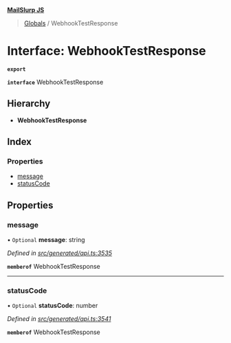 **[MailSlurp JS](../README.md)**

> [Globals](../README.md) / WebhookTestResponse

# Interface: WebhookTestResponse

**`export`** 

**`interface`** WebhookTestResponse

## Hierarchy

* **WebhookTestResponse**

## Index

### Properties

* [message](webhooktestresponse.md#message)
* [statusCode](webhooktestresponse.md#statuscode)

## Properties

### message

• `Optional` **message**: string

*Defined in [src/generated/api.ts:3535](https://github.com/mailslurp/mailslurp-client/blob/cdc62f8/src/generated/api.ts#L3535)*

**`memberof`** WebhookTestResponse

___

### statusCode

• `Optional` **statusCode**: number

*Defined in [src/generated/api.ts:3541](https://github.com/mailslurp/mailslurp-client/blob/cdc62f8/src/generated/api.ts#L3541)*

**`memberof`** WebhookTestResponse
